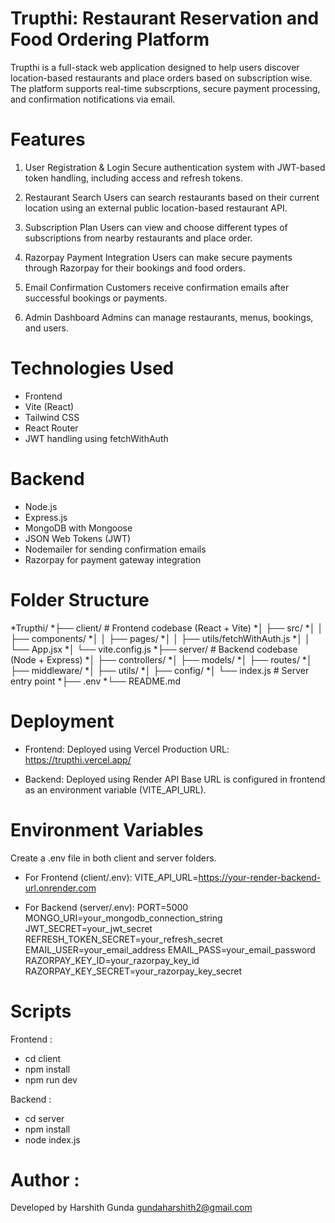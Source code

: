 # Trupthi: Restaurant Reservation and Food Ordering Platform
Trupthi is a full-stack web application designed to help users discover location-based restaurants and place orders based on subscription wise. The platform supports real-time subscrptions, secure payment processing, and confirmation notifications via email.

# Features
1) User Registration & Login
Secure authentication system with JWT-based token handling, including access and refresh tokens.

2) Restaurant Search
Users can search restaurants based on their current location using an external public location-based restaurant API.

3) Subscription Plan
Users can view and choose different types of subscriptions from nearby restaurants and place order.

4) Razorpay Payment Integration
Users can make secure payments through Razorpay for their bookings and food orders.

5) Email Confirmation
Customers receive confirmation emails after successful bookings or payments.

6) Admin Dashboard
Admins can manage restaurants, menus, bookings, and users.

# Technologies Used
* Frontend
* Vite (React)
* Tailwind CSS
* React Router
* JWT handling using fetchWithAuth

# Backend
* Node.js
* Express.js
* MongoDB with Mongoose
* JSON Web Tokens (JWT)
* Nodemailer for sending confirmation emails
* Razorpay for payment gateway integration

# Folder Structure

*Trupthi/
*├── client/                  # Frontend codebase (React + Vite)
*│   ├── src/
*│   │   ├── components/
*│   │   ├── pages/
*│   │   ├── utils/fetchWithAuth.js
*│   │   └── App.jsx
*│   └── vite.config.js
*├── server/                  # Backend codebase (Node + Express)
*│   ├── controllers/
*│   ├── models/
*│   ├── routes/
*│   ├── middleware/
*│   ├── utils/
*│   ├── config/
*│   └── index.js             # Server entry point
*├── .env
*└── README.md

# Deployment
* Frontend: Deployed using Vercel
Production URL: https://trupthi.vercel.app/

* Backend: Deployed using Render
API Base URL is configured in frontend as an environment variable (VITE_API_URL).

# Environment Variables
Create a .env file in both client and server folders.

* For Frontend (client/.env):
VITE_API_URL=https://your-render-backend-url.onrender.com

* For Backend (server/.env):
PORT=5000
MONGO_URI=your_mongodb_connection_string
JWT_SECRET=your_jwt_secret
REFRESH_TOKEN_SECRET=your_refresh_secret
EMAIL_USER=your_email_address
EMAIL_PASS=your_email_password
RAZORPAY_KEY_ID=your_razorpay_key_id
RAZORPAY_KEY_SECRET=your_razorpay_key_secret

# Scripts
Frontend :
* cd client
* npm install
* npm run dev
  
Backend :
* cd server
* npm install
* node index.js
# Author : 
Developed by Harshith Gunda
gundaharshith2@gmail.com
